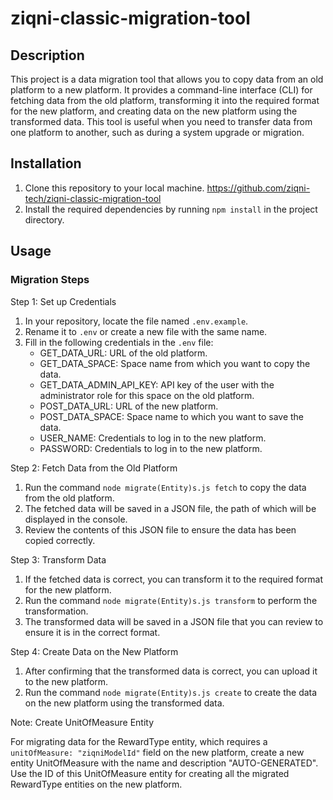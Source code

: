 # ziqni-classic-migration-tool

## Description
This project is a data migration tool that allows you to copy data from an old platform to a new platform. It provides a command-line interface (CLI) for fetching data from the old platform, transforming it into the required format for the new platform, and creating data on the new platform using the transformed data. This tool is useful when you need to transfer data from one platform to another, such as during a system upgrade or migration.

## Installation
1. Clone this repository to your local machine.
   https://github.com/ziqni-tech/ziqni-classic-migration-tool
2. Install the required dependencies by running `npm install` in the project directory.

## Usage
### Migration Steps
Step 1: Set up Credentials
1. In your repository, locate the file named `.env.example`.
2. Rename it to `.env` or create a new file with the same name.
3. Fill in the following credentials in the `.env` file:
    - GET_DATA_URL: URL of the old platform.
    - GET_DATA_SPACE: Space name from which you want to copy the data.
    - GET_DATA_ADMIN_API_KEY: API key of the user with the administrator role for this space on the old platform.
    - POST_DATA_URL: URL of the new platform.
    - POST_DATA_SPACE: Space name to which you want to save the data.
    - USER_NAME: Credentials to log in to the new platform.
    - PASSWORD: Credentials to log in to the new platform.

Step 2: Fetch Data from the Old Platform
1. Run the command `node migrate(Entity)s.js fetch` to copy the data from the old platform.
2. The fetched data will be saved in a JSON file, the path of which will be displayed in the console.
3. Review the contents of this JSON file to ensure the data has been copied correctly.

Step 3: Transform Data
1. If the fetched data is correct, you can transform it to the required format for the new platform.
2. Run the command `node migrate(Entity)s.js transform` to perform the transformation.
3. The transformed data will be saved in a JSON file that you can review to ensure it is in the correct format.

Step 4: Create Data on the New Platform
1. After confirming that the transformed data is correct, you can upload it to the new platform.
2. Run the command `node migrate(Entity)s.js create` to create the data on the new platform using the transformed data.

Note: Create UnitOfMeasure Entity

For migrating data for the RewardType entity, which requires a `unitOfMeasure: "ziqniModelId"` field on the new platform, create a new entity UnitOfMeasure with the name and description "AUTO-GENERATED".
Use the ID of this UnitOfMeasure entity for creating all the migrated RewardType entities on the new platform.
